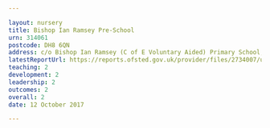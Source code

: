 ```yaml
---

layout: nursery
title: Bishop Ian Ramsey Pre-School
urn: 314061
postcode: DH8 6QN
address: c/o Bishop Ian Ramsey (C of E Voluntary Aided) Primary School, Manor Road, Medomsley, CONSETT, County Durham, DH8 6QN
latestReportUrl: https://reports.ofsted.gov.uk/provider/files/2734007/urn/314061.pdf
teaching: 2
development: 2
leadership: 2
outcomes: 2
overall: 2
date: 12 October 2017

---
```

